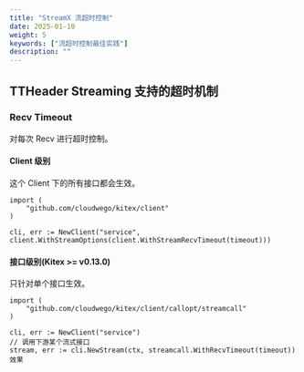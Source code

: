 ```yaml
---
title: "StreamX 流超时控制"
date: 2025-01-10
weight: 5
keywords: ["流超时控制最佳实践"]
description: ""
---
```


## TTHeader Streaming 支持的超时机制
### Recv Timeout
对每次 Recv 进行超时控制。
#### Client 级别
这个 Client 下的所有接口都会生效。

```
import (
    "github.com/cloudwego/kitex/client"
)

cli, err := NewClient("service", client.WithStreamOptions(client.WithStreamRecvTimeout(timeout)))
```
#### 接口级别(Kitex >= v0.13.0)
只针对单个接口生效。

```
import (
    "github.com/cloudwego/kitex/client/callopt/streamcall"
)

cli, err := NewClient("service")
// 调用下游某个流式接口
stream, err := cli.NewStream(ctx, streamcall.WithRecvTimeout(timeout))
效果
``` 
